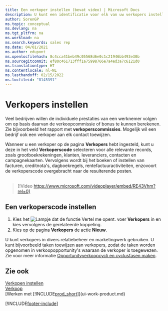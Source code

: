 ```yaml
---
title: Een verkoper instellen (bevat video) | Microsoft Docs
description: U kunt een identificatie voor elk van uw verkopers instellen, zodat u de prestaties van een individuele werknemer kunt bijhouden of een verkoper aan een contact kunt toewijzen.
author: SorenGP
ms.topic: conceptual
ms.devlang: na
ms.tgt_pltfrm: na
ms.workload: na
ms.search.keywords: sales rep
ms.date: 04/01/2021
ms.author: edupont
ms.openlocfilehash: 8c4cca41beb49c05568d6e0c1c21946bb493e30b
ms.sourcegitcommit: ef80c461713fff1a75998766e7a4ed3a7c6121d0
ms.translationtype: HT
ms.contentlocale: nl-NL
ms.lasthandoff: 02/15/2022
ms.locfileid: "8145391"
---
```

# <a name="set-up-salespeople"></a>Verkopers instellen
Veel bedrijven willen de individuele prestaties van een werknemer volgen om op basis daarvan de verkoopcommissie of bonus te kunnen berekenen. Zie bijvoorbeeld het rapport met **verkoperscommissies**. Mogelijk wil een bedrijf ook een verkoper aan elk contact toewijzen.

Wanneer u een verkoper op de pagina **Verkopers** hebt ingesteld, kunt u deze in het veld **Verkoperscode** selecteren voor alle relevante records, zoals grootboekrekeningen, klanten, leveranciers, contacten en campagnekaarten. Vervolgens wordt bij het boeken of instellen van facturen, creditnota's, dagboekregels, rentefactuuractiviteiten, enzovoort de verkoperscode overgebracht naar de resulterende posten.
<br><br>  
> [!Video https://www.microsoft.com/videoplayer/embed/RE43Vhm?rel=0]

## <a name="to-set-up-a-salesperson-code"></a>Een verkoperscode instellen
1. Kies het ![Lampje dat de functie Vertel me opent.](media/ui-search/search_small.png "Vertel me wat u wilt doen") voer **Verkopers** in en kies vervolgens de gerelateerde koppeling.
2. Kies op de pagina **Verkopers** de actie **Nieuw**.

U kunt verkopers in divers relatiebeheer en marketingwerk gebruiken. U kunt bijvoorbeeld taken toewijzen aan verkopers, zodat de taken worden opgenomen in verkoopopportunity's waaraan de verkoper is toegewezen. Zie voor meer informatie [Opportunityverkoopcycli en cyclusfasen maken](marketing-how-setup-opportunity-sales-cycles-stages.md).

## <a name="see-also"></a>Zie ook
[Verkopen instellen](sales-setup-sales.md)  
[Verkoop](sales-manage-sales.md)  
[Werken met [!INCLUDE[prod_short](includes/prod_short.md)]](ui-work-product.md)  


[!INCLUDE[footer-include](includes/footer-banner.md)]